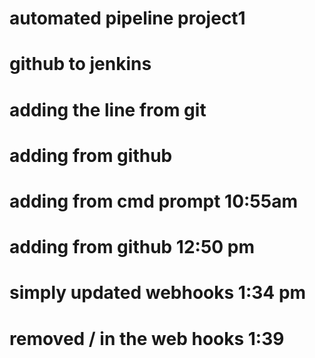 # automated pipeline project1
# github to jenkins
# adding the line from git
# adding from github
# adding from cmd prompt 10:55am
# adding from github 12:50 pm
# simply updated webhooks 1:34 pm
# removed / in the web hooks 1:39
